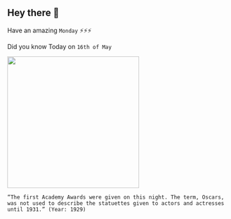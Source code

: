 ## Hey there 👋
Have an amazing `Monday` ⚡⚡⚡

Did you know Today on `16th of May`
 
 [<img src="https://www.hollywoodinsider.com/wp-content/uploads/2020/09/Hollywood-Insider-Oscars-New-Rules-80-Years-Ago-1280x720.jpg" width="300" />](https://www.tititudorancea.com/z/what_is_academy_award.htm) 
 ```
“The first Academy Awards were given on this night. The term, Oscars, was not used to describe the statuettes given to actors and actresses until 1931.” (Year: 1929)
```
